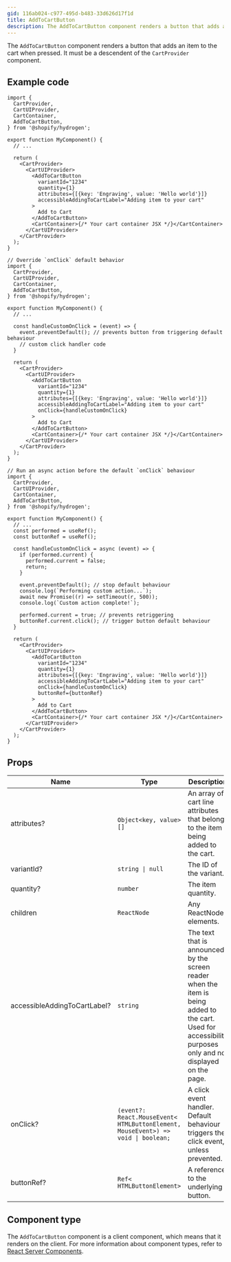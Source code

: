 ```yaml
---
gid: 116ab024-c977-495d-b483-33d626d17f1d
title: AddToCartButton
description: The AddToCartButton component renders a button that adds an item to the cart when pressed.
---
```


The `AddToCartButton` component renders a button that adds an item to the cart when pressed.
It must be a descendent of the `CartProvider` component.

## Example code

```tsx
import {
  CartProvider,
  CartUIProvider,
  CartContainer,
  AddToCartButton,
} from '@shopify/hydrogen';

export function MyComponent() {
  // ...

  return (
    <CartProvider>
      <CartUIProvider>
        <AddToCartButton
          variantId="1234"
          quantity={1}
          attributes={[{key: 'Engraving', value: 'Hello world'}]}
          accessibleAddingToCartLabel="Adding item to your cart"
        >
          Add to Cart
        </AddToCartButton>
        <CartContainer>{/* Your cart container JSX */}</CartContainer>
      </CartUIProvider>
    </CartProvider>
  );
}
```

```tsx
// Override `onClick` default behavior
import {
  CartProvider,
  CartUIProvider,
  CartContainer,
  AddToCartButton,
} from '@shopify/hydrogen';

export function MyComponent() {
  // ...

  const handleCustomOnClick = (event) => {
    event.preventDefault(); // prevents button from triggering default behaviour
    // custom click handler code
  }

  return (
    <CartProvider>
      <CartUIProvider>
        <AddToCartButton
          variantId="1234"
          quantity={1}
          attributes={[{key: 'Engraving', value: 'Hello world'}]}
          accessibleAddingToCartLabel="Adding item to your cart"
          onClick={handleCustomOnClick}
        >
          Add to Cart
        </AddToCartButton>
        <CartContainer>{/* Your cart container JSX */}</CartContainer>
      </CartUIProvider>
    </CartProvider>
  );
}
```


```tsx
// Run an async action before the default `onClick` behaviour
import {
  CartProvider,
  CartUIProvider,
  CartContainer,
  AddToCartButton,
} from '@shopify/hydrogen';

export function MyComponent() {
  // ...
  const performed = useRef();
  const buttonRef = useRef();

  const handleCustomOnClick = async (event) => {
    if (performed.current) {
      performed.current = false;
      return;
    }

    event.preventDefault(); // stop default behaviour
    console.log(`Performing custom action...`);
    await new Promise((r) => setTimeout(r, 500));
    console.log(`Custom action complete!`);

    performed.current = true; // prevents retriggering
    buttonRef.current.click(); // trigger button default behaviour
  }

  return (
    <CartProvider>
      <CartUIProvider>
        <AddToCartButton
          variantId="1234"
          quantity={1}
          attributes={[{key: 'Engraving', value: 'Hello world'}]}
          accessibleAddingToCartLabel="Adding item to your cart"
          onClick={handleCustomOnClick}
          buttonRef={buttonRef}
        >
          Add to Cart
        </AddToCartButton>
        <CartContainer>{/* Your cart container JSX */}</CartContainer>
      </CartUIProvider>
    </CartProvider>
  );
}
```

## Props

| Name                         | Type                                        | Description                                                                                                                                                   |
| ---------------------------- | ------------------------------------------- | ------------------------------------------------------------------------------------------------------------------------------------------------------------- |
| attributes?                  | <code>Object<<wbr>key, value<wbr>>[]</code> | An array of cart line attributes that belong to the item being added to the cart.                                                                             |
| variantId?                   | <code>string &#124; null</code>             | The ID of the variant.                                                                                                                                        |
| quantity?                    | <code>number</code>                         | The item quantity.                                                                                                                                            |
| children                     | <code>ReactNode</code>                      | Any ReactNode elements.                                                                                                                                       |
| accessibleAddingToCartLabel? | <code>string</code>                         | The text that is announced by the screen reader when the item is being added to the cart. Used for accessibility purposes only and not displayed on the page. |
| onClick?                     | <code>(event?: React.MouseEvent<<wbr>HTMLButtonElement, MouseEvent<wbr>>) => void &#124; boolean;</code> | A click event handler. Default behaviour triggers the click event, unless prevented. |
| buttonRef?                   | <code>Ref<<wbr>HTMLButtonElement<wbr>> </code>                | A reference to the underlying button. |

## Component type

The `AddToCartButton` component is a client component, which means that it renders on the client. For more information about component types, refer to [React Server Components](https://shopify.dev/custom-storefronts/hydrogen/framework/react-server-components).
